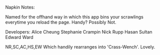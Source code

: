 Napkin Notes:

Named for the offhand way in which this app bins your scrawlings everytime you
reload the page. Handy? Possibly Not.


Developers:
Alice Cheung
Stephanie Crampin
Nick Rupp
Hasan Sultan
Edward Ward

NR,SC,AC,HS,EW
Which handily rearranges into 'Crass-Wench'. Lovely.
